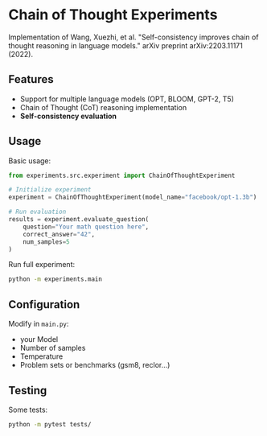 # Chain of Thought Experiments

Implementation of Wang, Xuezhi, et al. "Self-consistency improves chain of thought reasoning in language models." arXiv preprint arXiv:2203.11171 (2022).

## Features

- Support for multiple language models (OPT, BLOOM, GPT-2, T5)
- Chain of Thought (CoT) reasoning implementation
- **Self-consistency evaluation**

## Usage

Basic usage:

```python
from experiments.src.experiment import ChainOfThoughtExperiment

# Initialize experiment
experiment = ChainOfThoughtExperiment(model_name="facebook/opt-1.3b")

# Run evaluation
results = experiment.evaluate_question(
    question="Your math question here",
    correct_answer="42",
    num_samples=5
)
```

Run full experiment:

```bash
python -m experiments.main
```

## Configuration

Modify in `main.py`:
- your Model
- Number of samples
- Temperature
- Problem sets or benchmarks (gsm8, reclor...)

## Testing

Some tests:

```bash
python -m pytest tests/
```
